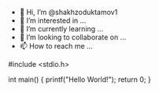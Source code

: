 - 👋 Hi, I’m @shakhzoduktamov1
- 👀 I’m interested in ...
- 🌱 I’m currently learning ...
- 💞️ I’m looking to collaborate on ...
- 📫 How to reach me ...

<!---
shakhzoduktamov1/shakhzoduktamov1 is a ✨ special ✨ repository because its `README.md` (this file) appears on your GitHub profile.
You can click the Preview link to take a look at your changes.
--->


#include <stdio.h>

int main() {
  printf("Hello World!");
  return 0;
}
